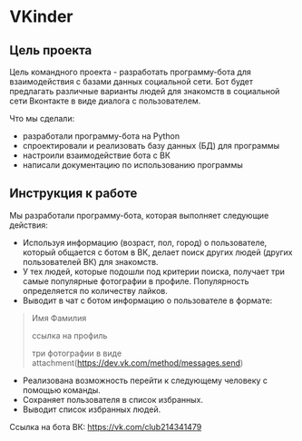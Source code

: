 VKinder
===========

Цель проекта
-----------

Цель командного проекта - разработать программу-бота для взаимодействия с базами данных социальной сети. Бот будет предлагать различные варианты людей для знакомств в социальной сети Вконтакте в виде диалога с пользователем.

Что мы сделали:

- разработали программу-бота на Python
- спроектировали и реализовать базу данных (БД) для программы
- настроили взаимодействие бота с ВК
- написали документацию по использованию программы


Инструкция к работе
-----------

Мы разработали программу-бота, которая выполняет следующие действия:

- Используя информацию (возраст, пол, город) о пользователе, который общается с ботом в ВК, делает поиск других людей (других пользователей ВК) для знакомств.
- У тех людей, которые подошли под критерии поиска, получает три самые популярные фотографии в профиле. Популярность определяется по количеству лайков.
- Выводит в чат с ботом информацию о пользователе в формате:

>Имя Фамилия
> 
>ссылка на профиль
> 
>три фотографии в виде attachment(https://dev.vk.com/method/messages.send)

- Реализована возможность перейти к следующему человеку с помощью команды.
- Сохраняет пользователя в список избранных.
- Выводит список избранных людей.

Ссылка на бота ВК: https://vk.com/club214341479
